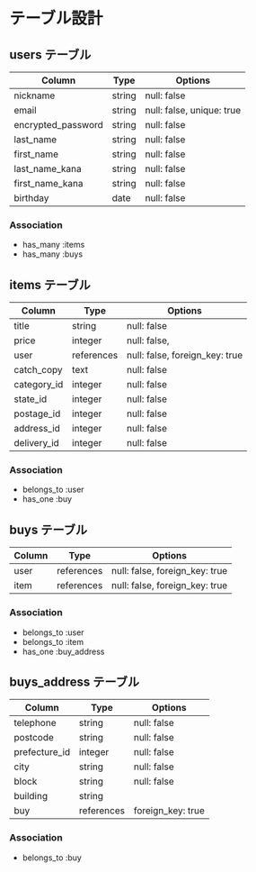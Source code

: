 # テーブル設計

## users テーブル

| Column               | Type     | Options                   |
| -------------------- | -------- | ------------------------- |
| nickname             | string   | null: false               |
| email                | string   | null: false, unique: true |
| encrypted_password   | string   | null: false               |
| last_name            | string   | null: false               |
| first_name           | string   | null: false               |
| last_name_kana       | string   | null: false               |
| first_name_kana      | string   | null: false               |
| birthday             | date     | null: false               |

### Association

- has_many :items
- has_many :buys

## items テーブル

| Column      | Type       | Options                        |
| ----------- | ------     | ------------------------------ |
| title       | string     | null: false                    |
| price       | integer    | null: false,                   |
| user        | references | null: false, foreign_key: true |
| catch_copy  | text       | null: false                    |
| category_id | integer    | null: false                    |
| state_id    | integer    | null: false                    |
| postage_id  | integer    | null: false                    |
| address_id  | integer    | null: false                    |
| delivery_id     | integer    | null: false                    |

### Association

- belongs_to :user
- has_one    :buy


## buys テーブル

| Column | Type       | Options                        |
| ------ | ---------- | ------------------------------ |
| user   | references | null: false, foreign_key: true |
| item   | references | null: false, foreign_key: true |

### Association

- belongs_to :user
- belongs_to :item
- has_one :buy_address

## buys_address テーブル

| Column        | Type       | Options                        |
| ------------- | ---------- | ------------------------------ |
| telephone     | string     | null: false                    |
| postcode      | string     | null: false                    |
| prefecture_id | integer    | null: false                    |
| city          | string     | null: false                    |
| block         | string     | null: false                    |
| building      | string     |                                |
| buy           | references | foreign_key: true              |

### Association

- belongs_to :buy